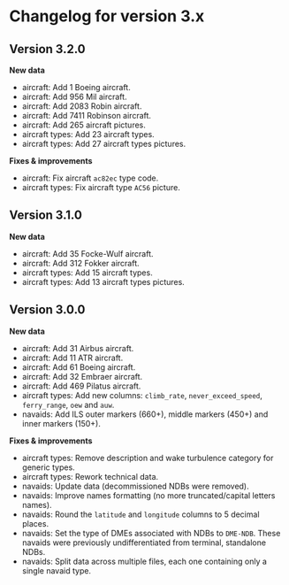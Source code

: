 # Changelog for version 3.x

## Version 3.2.0

**New data**

- aircraft: Add 1 Boeing aircraft.
- aircraft: Add 956 Mil aircraft.
- aircraft: Add 2083 Robin aircraft.
- aircraft: Add 7411 Robinson aircraft.
- aircraft: Add 265 aircraft pictures.
- aircraft types: Add 23 aircraft types.
- aircraft types: Add 27 aircraft types pictures.

**Fixes & improvements**

- aircraft: Fix aircraft `ac82ec` type code.
- aircraft types: Fix aircraft type `AC56` picture.

## Version 3.1.0

**New data**

- aircraft: Add 35 Focke-Wulf aircraft.
- aircraft: Add 312 Fokker aircraft.
- aircraft types: Add 15 aircraft types.
- aircraft types: Add 13 aircraft types pictures.

## Version 3.0.0

**New data**

- aircraft: Add 31 Airbus aircraft.
- aircraft: Add 11 ATR aircraft.
- aircraft: Add 61 Boeing aircraft.
- aircraft: Add 32 Embraer aircraft.
- aircraft: Add 469 Pilatus aircraft.
- aircraft types: Add new columns: `climb_rate`, `never_exceed_speed`, `ferry_range`, `oew` and `auw`.
- navaids: Add ILS outer markers (660+), middle markers (450+) and inner markers (150+).

**Fixes & improvements**

- aircraft types: Remove description and wake turbulence category for generic types.
- aircraft types: Rework technical data.
- navaids: Update data (decommissioned NDBs were removed).
- navaids: Improve names formatting (no more truncated/capital letters names).
- navaids: Round the `latitude` and `longitude` columns to 5 decimal places.
- navaids: Set the type of DMEs associated with NDBs to `DME-NDB`. These navaids were previously undifferentiated from terminal, standalone NDBs. 
- navaids: Split data across multiple files, each one containing only a single navaid type.
